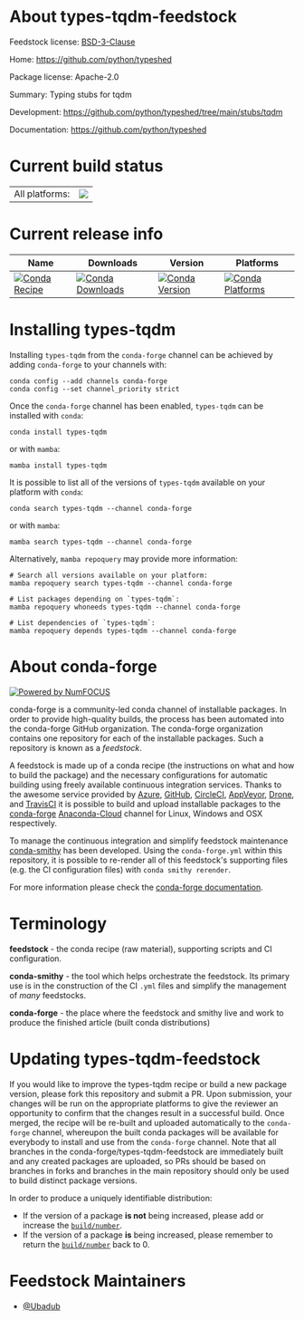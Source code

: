 About types-tqdm-feedstock
==========================

Feedstock license: [BSD-3-Clause](https://github.com/conda-forge/types-tqdm-feedstock/blob/main/LICENSE.txt)

Home: https://github.com/python/typeshed

Package license: Apache-2.0

Summary: Typing stubs for tqdm

Development: https://github.com/python/typeshed/tree/main/stubs/tqdm

Documentation: https://github.com/python/typeshed

Current build status
====================


<table><tr><td>All platforms:</td>
    <td>
      <a href="https://dev.azure.com/conda-forge/feedstock-builds/_build/latest?definitionId=19521&branchName=main">
        <img src="https://dev.azure.com/conda-forge/feedstock-builds/_apis/build/status/types-tqdm-feedstock?branchName=main">
      </a>
    </td>
  </tr>
</table>

Current release info
====================

| Name | Downloads | Version | Platforms |
| --- | --- | --- | --- |
| [![Conda Recipe](https://img.shields.io/badge/recipe-types--tqdm-green.svg)](https://anaconda.org/conda-forge/types-tqdm) | [![Conda Downloads](https://img.shields.io/conda/dn/conda-forge/types-tqdm.svg)](https://anaconda.org/conda-forge/types-tqdm) | [![Conda Version](https://img.shields.io/conda/vn/conda-forge/types-tqdm.svg)](https://anaconda.org/conda-forge/types-tqdm) | [![Conda Platforms](https://img.shields.io/conda/pn/conda-forge/types-tqdm.svg)](https://anaconda.org/conda-forge/types-tqdm) |

Installing types-tqdm
=====================

Installing `types-tqdm` from the `conda-forge` channel can be achieved by adding `conda-forge` to your channels with:

```
conda config --add channels conda-forge
conda config --set channel_priority strict
```

Once the `conda-forge` channel has been enabled, `types-tqdm` can be installed with `conda`:

```
conda install types-tqdm
```

or with `mamba`:

```
mamba install types-tqdm
```

It is possible to list all of the versions of `types-tqdm` available on your platform with `conda`:

```
conda search types-tqdm --channel conda-forge
```

or with `mamba`:

```
mamba search types-tqdm --channel conda-forge
```

Alternatively, `mamba repoquery` may provide more information:

```
# Search all versions available on your platform:
mamba repoquery search types-tqdm --channel conda-forge

# List packages depending on `types-tqdm`:
mamba repoquery whoneeds types-tqdm --channel conda-forge

# List dependencies of `types-tqdm`:
mamba repoquery depends types-tqdm --channel conda-forge
```


About conda-forge
=================

[![Powered by
NumFOCUS](https://img.shields.io/badge/powered%20by-NumFOCUS-orange.svg?style=flat&colorA=E1523D&colorB=007D8A)](https://numfocus.org)

conda-forge is a community-led conda channel of installable packages.
In order to provide high-quality builds, the process has been automated into the
conda-forge GitHub organization. The conda-forge organization contains one repository
for each of the installable packages. Such a repository is known as a *feedstock*.

A feedstock is made up of a conda recipe (the instructions on what and how to build
the package) and the necessary configurations for automatic building using freely
available continuous integration services. Thanks to the awesome service provided by
[Azure](https://azure.microsoft.com/en-us/services/devops/), [GitHub](https://github.com/),
[CircleCI](https://circleci.com/), [AppVeyor](https://www.appveyor.com/),
[Drone](https://cloud.drone.io/welcome), and [TravisCI](https://travis-ci.com/)
it is possible to build and upload installable packages to the
[conda-forge](https://anaconda.org/conda-forge) [Anaconda-Cloud](https://anaconda.org/)
channel for Linux, Windows and OSX respectively.

To manage the continuous integration and simplify feedstock maintenance
[conda-smithy](https://github.com/conda-forge/conda-smithy) has been developed.
Using the ``conda-forge.yml`` within this repository, it is possible to re-render all of
this feedstock's supporting files (e.g. the CI configuration files) with ``conda smithy rerender``.

For more information please check the [conda-forge documentation](https://conda-forge.org/docs/).

Terminology
===========

**feedstock** - the conda recipe (raw material), supporting scripts and CI configuration.

**conda-smithy** - the tool which helps orchestrate the feedstock.
                   Its primary use is in the construction of the CI ``.yml`` files
                   and simplify the management of *many* feedstocks.

**conda-forge** - the place where the feedstock and smithy live and work to
                  produce the finished article (built conda distributions)


Updating types-tqdm-feedstock
=============================

If you would like to improve the types-tqdm recipe or build a new
package version, please fork this repository and submit a PR. Upon submission,
your changes will be run on the appropriate platforms to give the reviewer an
opportunity to confirm that the changes result in a successful build. Once
merged, the recipe will be re-built and uploaded automatically to the
`conda-forge` channel, whereupon the built conda packages will be available for
everybody to install and use from the `conda-forge` channel.
Note that all branches in the conda-forge/types-tqdm-feedstock are
immediately built and any created packages are uploaded, so PRs should be based
on branches in forks and branches in the main repository should only be used to
build distinct package versions.

In order to produce a uniquely identifiable distribution:
 * If the version of a package **is not** being increased, please add or increase
   the [``build/number``](https://docs.conda.io/projects/conda-build/en/latest/resources/define-metadata.html#build-number-and-string).
 * If the version of a package **is** being increased, please remember to return
   the [``build/number``](https://docs.conda.io/projects/conda-build/en/latest/resources/define-metadata.html#build-number-and-string)
   back to 0.

Feedstock Maintainers
=====================

* [@Ubadub](https://github.com/Ubadub/)

